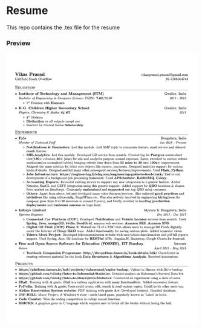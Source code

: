 # Resume
This repo contains the .tex file for the resume

### Preview
![Resume Screenshot](/resume.png)
